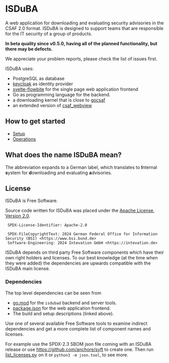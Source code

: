 <!--
 This file is Free Software under the Apache-2.0 License
 without warranty, see README.md and LICENSES/Apache-2.0.txt for details.

 SPDX-License-Identifier: Apache-2.0

 SPDX-FileCopyrightText: 2024 German Federal Office for Information Security (BSI) <https://www.bsi.bund.de>
 Software-Engineering: 2024 Intevation GmbH <https://intevation.de>
-->

# ISDuBA

A web application
for downloading and evaluating security advisories in the CSAF 2.0 format.
ISDuBA is designed to support teams that are responsible
for the IT security of a group of products.

**In beta quality since v0.5.0,
  having all of the planned functionality, but there may be defects.**

We appreciate your problem reports, please check the list of issues first.


ISDuBA uses:

- PostgreSQL as database
- [keycloak](https://www.keycloak.org/) as identity provider
- [svelte-flowbite](https://flowbite-svelte.com/)
  for the single page web application frontend
- Go as programming language for the backend.
- a downloading kernel that is close to
  [gocsaf](https://github.com/gocsaf/csaf)
- an extended version of
  [csaf_webview](https://github.com/csaf-poc/csaf_webview)

## How to get started

- [Setup](docs/setup.md)
- [Operations](docs/operations.md)

## What does the name ISDuBA mean?

The abbreviation expands to a German label, which translates to
**I**nternal **s**ystem for **d**ownloading and evaluating **a**dvisories.

## License

ISDuBA is Free Software.

Source code written for ISDuBA was placed under the
[Apache License, Version 2.0](./LICENSES/Apache-2.0.txt).

```
 SPDX-License-Identifier: Apache-2.0

 SPDX-FileCopyrightText: 2024 German Federal Office for Information Security (BSI) <https://www.bsi.bund.de>
 Software-Engineering: 2024 Intevation GmbH <https://intevation.de>
```

ISDuBA depends on third party Free Software components which have their
own right holders and licenses. To our best knowledge
(at the time when they were added)
the dependencies are upwards compatible with the ISDuBA main license.

### Dependencies

The top level dependencies can be seen from

- [go.mod](./go.mod) for the `isdubad` backend and server tools.
- [package.json](./client/package.json) for the web application frontend.
- The build and setup descriptions (linked above).

Use one of several available Free Software tools to examine indirect
dependencies and get a more complete list of component names and licenses.

For example use the SPDX-2.3 SBOM json file coming with an ISDuBA release
or use <https://github.com/anchore/syft> to create one.
Then run [list_licenses.py](./docs/scripts/list_licenses.py) on it
or `python3 -m json.tool`, to see more.

